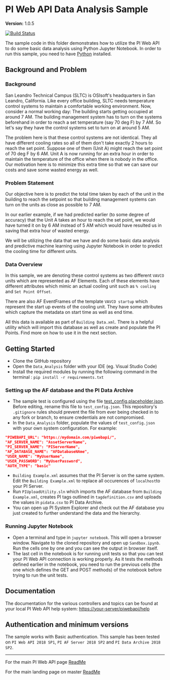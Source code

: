 # PI Web API Data Analysis Sample

**Version:** 1.0.5

[![Build Status](https://dev.azure.com/osieng/engineering/_apis/build/status/product-readiness/PI-System/PIWebAPI_Data_Analysis?branchName=master)](https://dev.azure.com/osieng/engineering/_build?definitionId=1644&branchName=master)

The sample code in this folder demonstrates how to utilize the PI Web API to do some basic data analysis using Python Jupyter Notebook. In order to run this sample, you need to have [Python](https://www.python.org/downloads/) installed.

## Background and Problem

### Background

San Leandro Technical Campus (SLTC) is OSIsoft's headquarters in San Leandro, California. Like every office building, SLTC needs temperature control systems to maintain a comfortable working environment. Now, consider a normal working day: The building starts getting occupied at around 7 AM. The building management system has to turn on the systems beforehand in order to reach a set temperature (say 70 deg F) by 7 AM. So let's say they have the control systems set to turn on at around 5 AM.

The problem here is that these control systems are not identical. They all have different cooling rates so all of them don't take exactly 2 hours to reach the set point. Suppose one of them (Unit A) might reach the set point of 70 deg F by 6 AM. Unit A is now running for an extra hour in order to maintain the temperature of the office when there is nobody in the office. Our motivation here is to minimize this extra time so that we can save our costs and save some wasted energy as well.

### Problem Statement

Our objective here is to predict the total time taken by each of the unit in the building to reach the setpoint so that building management systems can turn on the units as close as possible to 7 AM.

In our earlier example, if we had predicted earlier (to some degree of accuracy) that the Unit A takes an hour to reach the set point, we would have turned it on by 6 AM instead of 5 AM which would have resulted us in saving that extra hour of wasted energy.

We will be utilizing the data that we have and do some basic data analysis and predictive machine learning using Jupyter Notebook in order to predict the cooling time for different units.

### Data Overview

In this sample, we are denoting these control systems as two different `VAVCO` units which are represented as AF Elements. Each of these elements have different attributes which mimic an actual cooling unit such as `% cooling` and `Set Point Offset`.

There are also AF EventFrames of the template `VAVCO startup` which represent the start up events of the cooling unit. They have some attributes which capture the metadata on start time as well as end time.

All this data is available as part of `Building Data.xml`. There is a helpful utility which will import this database as well as create and populate the PI Points. Find more on how to use it in the next section.

## Getting Started

- Clone the GitHub repository
- Open the `Data_Analysis` folder with your IDE (eg. Visual Studio Code)
- Install the required modules by running the following command in the terminal : `pip install -r requirements.txt`

### Setting up the AF database and the PI Data Archive

- The sample test is configured using the file [test_config.placeholder.json](test_config.placeholder.json). Before editing, rename this file to `test_config.json`. This repository's `.gitignore` rules should prevent the file from ever being checked in to any fork or branch, to ensure credentials are not compromised.
- In the `Data_Analysis` folder, populate the values of `test_config.json` with your own system configuration.
  For example:

```json
"PIWEBAPI_URL": "https://mydomain.com/piwebapi/",
"AF_SERVER_NAME": "AssetServerName",
"PI_SERVER_NAME": "PIServerName",
"AF_DATABASE_NAME": "AFDatabaseNAme",
"USER_NAME": "MyUserName",
"USER_PASSWORD": "MyUserPassword",
"AUTH_TYPE": "basic"
```

- `Building Example.xml` assumes that the PI Server is on the same system. Edit the `Building Example.xml` to replace all occurences of `localhost`to your PI Server.
- Run `PIUploadUtility.sln` which imports the AF database from `Building Example.xml`, creates PI tags outlined in `tagdefinition.csv` and uploads the values in `pidata.csv` to PI Data Archive.
- You can open up PI System Explorer and check out the AF database you just created to further understand the data and the hierarchy.

### Running Jupyter Notebook

- Open a terminal and type in `jupyter notebook`. This will open a browser window. Navigate to the cloned repository and open up `Sandbox.ipynb`. Run the cells one by one and you can see the output in browser itself.
- The last cell in the notebook is for running unit tests so that you can test your PI Web API connection is working properly. As it tests the methods defined earlier in the notebook, you need to run the previous cells (the one which defines the GET and POST methods) of the notebook before trying to run the unit tests.

## Documentation

The documentation for the various controllers and topics can be found at your local PI Web API help system: [https://your-server/piwebapi/help](https://your-server/piwebapi/help)

## Authentication and minimum versions

The sample works with Basic authentication.
This sample has been tested on `PI Web API 2018 SP1`, `PI AF Server 2018 SP2` and `PI Data Archive 2018 SP2`.

---

For the main PI Web API page [ReadMe](../)

For the main landing page on master [ReadMe](https://github.com/osisoft/OSI-Samples)
